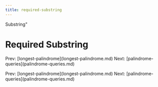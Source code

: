 ```yaml
---
title: required-substring
---
```


Substring\"

# Required Substring

Prev:
\[longest-palindrome](longest-palindrome.md)
Next:
\[palindrome-queries](palindrome-queries.md)

Prev:
\[longest-palindrome](longest-palindrome.md)
Next:
\[palindrome-queries](palindrome-queries.md)
